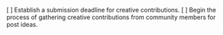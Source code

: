 [ ] Establish a submission deadline for creative contributions.
[ ] Begin the process of gathering creative contributions from community members for post ideas.